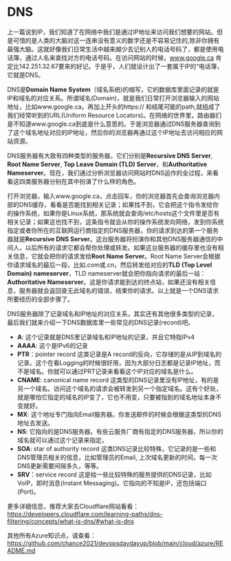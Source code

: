 # DNS
上一篇说到IP，我们知道了在网络中我们是通过IP地址来访问我们想要的网站。但是可惜的是人类的大脑对这一连串没有意义的数字还是不容易记住的,除非你拥有最强大脑。这就好像我们日常生活中越来越少去记别人的电话号码了，都是使用电话簿，通过人名来查找对方的电话号码。在访问网站的时候，www.google.ca 肯定比142.251.32.67要来的好记。于是乎，人们就设计出了一套属于IP的“电话簿，它就是DNS。</br>

DNS是**Domain Name System**（域名系统)的缩写，它的数据库里面记录的就是IP和域名的对应关系。所谓域名(Domain)，就是我们日常打开浏览器输入的网站地址，比如www.google.ca。再加上开头的https:// 和结尾可能的path,就组成了我们经常听到的URL(Uniform Resource Locators)。在网络的世界里，路由器们是不知道www.google.ca到底是什么意思的。于是浏览器通过DNS服务器查询到了这个域名地址对应的IP地址，然后你的浏览器再通过这个IP地址去访问相应的网站资源。</br>

DNS服务器有大致有四种类型的服务器，它们分别是**Recursive DNS Server**, **Root Name Server**, **Top Leave Domain (TLD) Server**，和**Authoritative Nameserver**。现在，我们通过分析浏览器访问网站时DNS运作的全过程，来看看这四类服务器分别在其中扮演了什么样的角色。</br>

打开浏览器，输入www.google.ca，点击回车，你的浏览器首先会查询浏览器内部的DNS缓存，看看是否能找到相关记录；如果找不到，它会把这个指令发给你的操作系统，如果你是Linux系统，那系统就会查询/etc/hosts这个文件里是否有相关记录；如果这也找不到，这条指令就会从你的操作系统发向网络，发到你系统指定或者你所在的互联网运行商指定的DNS服务器，你的请求到达的第一个服务器就是**Recursive DNS Server**。这台服务器将扮演你和其他DNS服务器通信的中间人，以后所有的请求它都会帮你处理或转发。如果这台服务器的缓存里也没有相关信息，它就会把你的请求发给**Root Name Server**。Root Name Server会根据你请求域名的最后一段，比如.com或.cn，然后转发给对应的**TLD (Top Level Domain) nameserver**，TLD nameserver就会把你指向请求的最后一站：**Authoritative Nameserver**。这是你请求能到达的终点站，如果还没有相关信息，服务器就会返回查无此域名的错误，结束你的请求。以上就是一个DNS请求所要经历的全部步骤了。</br>

DNS服务器除了记录域名和IP地址的对应关系，其实还有其他很多类型的记录，最后我们就来介绍一下DNS数据库里一些常见的DNS记录(record)吧。
- **A**: 这个记录就是DNS里记录域名和IP地址的记录，并且它特指IPv4
- **AAAA**: 这个是IPv6的记录
- **PTR**：pointer record 这类记录是A record的反向，它存储的是从IP到域名的记录。这个在看Logging的时候很好用，因为大部分日志都是记录IP地址，而不是域名。你就可以通过PRT记录来看看这个IP对应的域名是什么。
- **CNAME**: canonical name record 这类型的DNS记录里没有IP地址，有的是另一个域名。访问这个域名的请求会被转发到另一个指定域名。这有个好处，就是哪怕它指定的域名的IP变了，它也不用变，只要被指到的域名地址本身不变就好。
- **MX**: 这个地址专门指向Email服务器。你发送邮件的时候会根据这类型的DNS地址去发送。
- **NS**: 它指向的是DNS服务器。有些云服务厂商有指定的DNS服务器，所以你的域名就可以通过这个记录来指定。
- **SOA**: star of authority record 这类DNS记录比较特殊，它记录的是一些和DNS管理员相关的信息，比如管理员的Email, 上次域名更新的时间，每一次DNS更新需要间隔多久，等等。
- **SRV**：service record 这是给一些比较特殊的服务提供的DNS记录，比如VoIP，即时消息(Instant Messaging)。它指向的不知是IP，还包括端口(Port)。

更多详细信息，推荐大家去Cloudflare网站看看：https://developers.cloudflare.com/learning-paths/dns-filtering/concepts/what-is-dns/#what-is-dns

其他所有Azure知识点，请查看：https://github.com/chance2021/devopsdaydayup/blob/main/cloud/azure/README.md